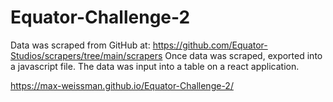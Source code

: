 # Equator-Challenge-2

Data was scraped from GitHub at: https://github.com/Equator-Studios/scrapers/tree/main/scrapers
Once data was scraped, exported into a javascript file.
The data was input into a table on a react application.

https://max-weissman.github.io/Equator-Challenge-2/
